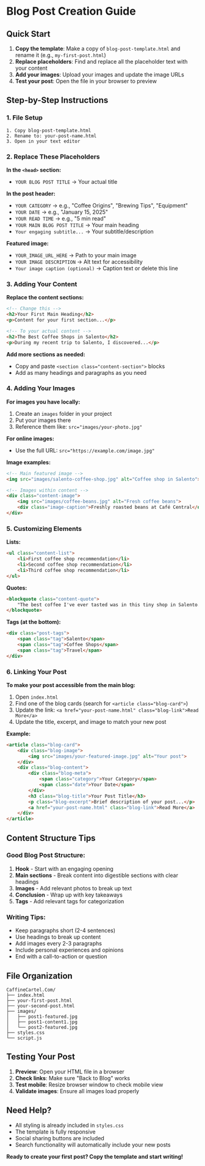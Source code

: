 # Blog Post Creation Guide

## Quick Start

1. **Copy the template**: Make a copy of `blog-post-template.html` and rename it (e.g., `my-first-post.html`)
2. **Replace placeholders**: Find and replace all the placeholder text with your content
3. **Add your images**: Upload your images and update the image URLs
4. **Test your post**: Open the file in your browser to preview

## Step-by-Step Instructions

### 1. File Setup
```
1. Copy blog-post-template.html
2. Rename to: your-post-name.html
3. Open in your text editor
```

### 2. Replace These Placeholders

**In the `<head>` section:**
- `YOUR BLOG POST TITLE` → Your actual title

**In the post header:**
- `YOUR CATEGORY` → e.g., "Coffee Origins", "Brewing Tips", "Equipment"
- `YOUR DATE` → e.g., "January 15, 2025"
- `YOUR READ TIME` → e.g., "5 min read"
- `YOUR MAIN BLOG POST TITLE` → Your main heading
- `Your engaging subtitle...` → Your subtitle/description

**Featured image:**
- `YOUR_IMAGE_URL_HERE` → Path to your main image
- `YOUR IMAGE DESCRIPTION` → Alt text for accessibility
- `Your image caption (optional)` → Caption text or delete this line

### 3. Adding Your Content

**Replace the content sections:**
```html
<!-- Change this -->
<h2>Your First Main Heading</h2>
<p>Content for your first section...</p>

<!-- To your actual content -->
<h2>The Best Coffee Shops in Salento</h2>
<p>During my recent trip to Salento, I discovered...</p>
```

**Add more sections as needed:**
- Copy and paste `<section class="content-section">` blocks
- Add as many headings and paragraphs as you need

### 4. Adding Your Images

**For images you have locally:**
1. Create an `images` folder in your project
2. Put your images there
3. Reference them like: `src="images/your-photo.jpg"`

**For online images:**
- Use the full URL: `src="https://example.com/image.jpg"`

**Image examples:**
```html
<!-- Main featured image -->
<img src="images/salento-coffee-shop.jpg" alt="Coffee shop in Salento">

<!-- Images within content -->
<div class="content-image">
    <img src="images/coffee-beans.jpg" alt="Fresh coffee beans">
    <div class="image-caption">Freshly roasted beans at Café Central</div>
</div>
```

### 5. Customizing Elements

**Lists:**
```html
<ul class="content-list">
    <li>First coffee shop recommendation</li>
    <li>Second coffee shop recommendation</li>
    <li>Third coffee shop recommendation</li>
</ul>
```

**Quotes:**
```html
<blockquote class="content-quote">
    "The best coffee I've ever tasted was in this tiny shop in Salento."
</blockquote>
```

**Tags (at the bottom):**
```html
<div class="post-tags">
    <span class="tag">Salento</span>
    <span class="tag">Coffee Shops</span>
    <span class="tag">Travel</span>
</div>
```

### 6. Linking Your Post

**To make your post accessible from the main blog:**

1. Open `index.html`
2. Find one of the blog cards (search for `<article class="blog-card">`)
3. Update the link: `<a href="your-post-name.html" class="blog-link">Read More</a>`
4. Update the title, excerpt, and image to match your new post

**Example:**
```html
<article class="blog-card">
    <div class="blog-image">
        <img src="images/your-featured-image.jpg" alt="Your post">
    </div>
    <div class="blog-content">
        <div class="blog-meta">
            <span class="category">Your Category</span>
            <span class="date">Your Date</span>
        </div>
        <h3 class="blog-title">Your Post Title</h3>
        <p class="blog-excerpt">Brief description of your post...</p>
        <a href="your-post-name.html" class="blog-link">Read More</a>
    </div>
</article>
```

## Content Structure Tips

### Good Blog Post Structure:
1. **Hook** - Start with an engaging opening
2. **Main sections** - Break content into digestible sections with clear headings
3. **Images** - Add relevant photos to break up text
4. **Conclusion** - Wrap up with key takeaways
5. **Tags** - Add relevant tags for categorization

### Writing Tips:
- Keep paragraphs short (2-4 sentences)
- Use headings to break up content
- Add images every 2-3 paragraphs
- Include personal experiences and opinions
- End with a call-to-action or question

## File Organization

```
CaffineCartel.Com/
├── index.html
├── your-first-post.html
├── your-second-post.html
├── images/
│   ├── post1-featured.jpg
│   ├── post1-content1.jpg
│   └── post2-featured.jpg
├── styles.css
└── script.js
```

## Testing Your Post

1. **Preview**: Open your HTML file in a browser
2. **Check links**: Make sure "Back to Blog" works
3. **Test mobile**: Resize browser window to check mobile view
4. **Validate images**: Ensure all images load properly

## Need Help?

- All styling is already included in `styles.css`
- The template is fully responsive
- Social sharing buttons are included
- Search functionality will automatically include your new posts

**Ready to create your first post? Copy the template and start writing!**
